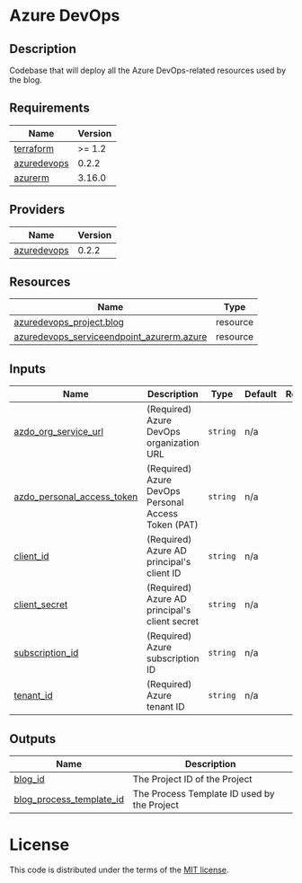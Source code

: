 <!-- BEGIN_TF_DOCS -->
# Azure DevOps

## Description

Codebase that will deploy all the Azure DevOps-related resources used by the blog.

## Requirements

| Name | Version |
|------|---------|
| <a name="requirement_terraform"></a> [terraform](#requirement\_terraform) | >= 1.2 |
| <a name="requirement_azuredevops"></a> [azuredevops](#requirement\_azuredevops) | 0.2.2 |
| <a name="requirement_azurerm"></a> [azurerm](#requirement\_azurerm) | 3.16.0 |

## Providers

| Name | Version |
|------|---------|
| <a name="provider_azuredevops"></a> [azuredevops](#provider\_azuredevops) | 0.2.2 |

## Resources

| Name | Type |
|------|------|
| [azuredevops_project.blog](https://registry.terraform.io/providers/microsoft/azuredevops/0.2.2/docs/resources/project) | resource |
| [azuredevops_serviceendpoint_azurerm.azure](https://registry.terraform.io/providers/microsoft/azuredevops/0.2.2/docs/resources/serviceendpoint_azurerm) | resource |

## Inputs

| Name | Description | Type | Default | Required |
|------|-------------|------|---------|:--------:|
| <a name="input_azdo_org_service_url"></a> [azdo\_org\_service\_url](#input\_azdo\_org\_service\_url) | (Required) Azure DevOps organization URL | `string` | n/a | yes |
| <a name="input_azdo_personal_access_token"></a> [azdo\_personal\_access\_token](#input\_azdo\_personal\_access\_token) | (Required) Azure DevOps Personal Access Token (PAT) | `string` | n/a | yes |
| <a name="input_client_id"></a> [client\_id](#input\_client\_id) | (Required) Azure AD principal's client ID | `string` | n/a | yes |
| <a name="input_client_secret"></a> [client\_secret](#input\_client\_secret) | (Required) Azure AD principal's client secret | `string` | n/a | yes |
| <a name="input_subscription_id"></a> [subscription\_id](#input\_subscription\_id) | (Required) Azure subscription ID | `string` | n/a | yes |
| <a name="input_tenant_id"></a> [tenant\_id](#input\_tenant\_id) | (Required) Azure tenant ID | `string` | n/a | yes |

## Outputs

| Name | Description |
|------|-------------|
| <a name="output_blog_id"></a> [blog\_id](#output\_blog\_id) | The Project ID of the Project |
| <a name="output_blog_process_template_id"></a> [blog\_process\_template\_id](#output\_blog\_process\_template\_id) | The Process Template ID used by the Project |

# License

This code is distributed under the terms of the [MIT license](../../LICENSE).
<!-- END_TF_DOCS -->